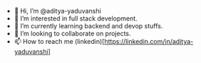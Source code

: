 - 👋 Hi, I’m @aditya-yaduvanshi
- 👀 I’m interested in full stack development.
- 🌱 I’m currently learning backend and devop stuffs.
- 💞️ I’m looking to collaborate on projects.
- 📫 How to reach me (linkedin)[https://linkedin.com/in/aditya-yaduvanshi]

<!---
aditya-yaduvanshi/aditya-yaduvanshi is a ✨ special ✨ repository because its `README.md` (this file) appears on your GitHub profile.
You can click the Preview link to take a look at your changes.
--->
